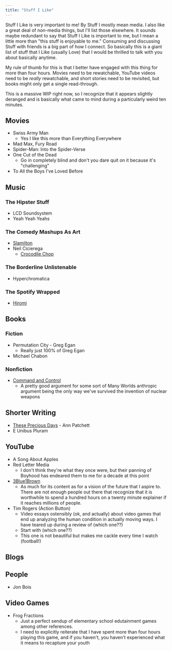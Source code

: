 ```yaml
---
title: "Stuff I Like"
---
```


Stuff I Like is very important to me! By Stuff I mostly mean media. I also like a great deal of non-media things, but I'll list those elsewhere. It sounds maybe redundant to say that Stuff I Like is important to me, but I mean a little more than "this stuff is enjoyable to me." Consuming and discussing Stuff with friends is a big part of how I connect. So basically this is a giant list of stuff that I Like (usually Love) that I would be thrilled to talk with you about basically anytime.

My rule of thumb for this is that I better have engaged with this thing for more than four hours. Movies need to be rewatchable, YouTube videos need to be _really_ rewatchable, and short stories need to be revisited, but books might only get a single read-through.

This is a massive WIP right now, so I recognize that it appears slightly deranged and is basically what came to mind during a particularly weird ten minutes.


## Movies
- Swiss Army Man
  - Yes I like this more than Everything Everywhere
- Mad Max, Fury Road
- Spider-Man: Into the Spider-Verse
- One Cut of the Dead
  - Go in completely blind and don't you dare quit on it because it's "challenging"
- To All the Boys I've Loved Before


## Music
### The Hipster Stuff
- LCD Soundsystem
- Yeah Yeah Yeahs

### The Comedy Mashups As Art
- [Slamilton](https://www.youtube.com/watch?v=6gGwhSE0nvo)
- Neil Cicierega
  - [Crocodile Chop](https://www.youtube.com/watch?v=kR0gOEyK6Tg)

### The Borderline Unlistenable
- Hyperchromatica

### The Spotify Wrapped
- [Hiromi](https://www.youtube.com/watch?v=3Nlb06QYLvA)


## Books
### Fiction
- Permutation City - Greg Egan
  - Really just 100% of Greg Egan
- Michael Chabon

### Nonfiction
- [Command and Control](https://www.amazon.com/Command-Control-Damascus-Accident-Illusion/dp/1594202273/)
  - A pretty good argument for some sort of Many Worlds anthropic argument being the only way we've survived the invention of nuclear weapons


## Shorter Writing
- [These Precious Days](https://harpers.org/archive/2021/01/these-precious-days-ann-patchett-psilocybin-tom-hanks-sooki-raphael/) - Ann Patchett
- E Unibus Pluram


## YouTube
- A Song About Apples
- Red Letter Media
  - I don't think they're what they once were, but their panning of Boyhood has endeared them to me for a decade at this point
- [3Blue1Brown](https://www.youtube.com/c/3blue1brown)
  - As much for its content as for a vision of the future that I aspire to. There are not enough people out there that recognize that it is worthwhile to spend a hundred hours on a twenty minute explainer if it reaches millions of people.
- Tim Rogers (Action Button)
  - Video essays ostensibly (ok, and actually) about video games that end up analyzing the human condition in actually moving ways. I have teared up during a review of (which one??)
  - Start with (which one??)
  - This one is not beautiful but makes me cackle every time I watch (football!)


## Blogs


## People
- Jon Bois


## Video Games
- Frog Fractions
  - Just a perfect sendup of elementary school edutainment games among other references.
  - I need to explicitly reiterate that I have spent more than four hours playing this game, and if you haven't, you haven't experienced what it means to recapture your youth
